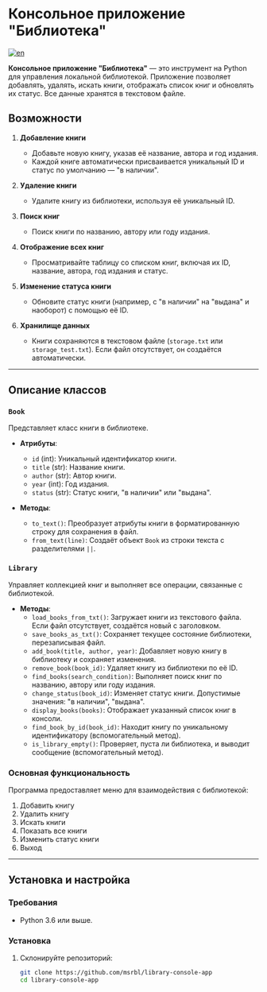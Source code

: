 # Консольное приложение "Библиотека"
[![en](https://img.shields.io/badge/lang-en-red.svg)](https://github.com/msrbl/library-console-app/main/README-en.md)

**Консольное приложение "Библиотека"** — это инструмент на Python для управления локальной библиотекой. Приложение позволяет добавлять, удалять, искать книги, отображать список книг и обновлять их статус. Все данные хранятся в текстовом файле.

## Возможности

1. **Добавление книги**
   - Добавьте новую книгу, указав её название, автора и год издания.
   - Каждой книге автоматически присваивается уникальный ID и статус по умолчанию — "в наличии".

2. **Удаление книги**
   - Удалите книгу из библиотеки, используя её уникальный ID.

3. **Поиск книг**
   - Поиск книги по названию, автору или году издания.

4. **Отображение всех книг**
   - Просматривайте таблицу со списком книг, включая их ID, название, автора, год издания и статус.

5. **Изменение статуса книги**
   - Обновите статус книги (например, с "в наличии" на "выдана" и наоборот) с помощью её ID.

6. **Хранилище данных**
   - Книги сохраняются в текстовом файле (`storage.txt` или `storage_test.txt`). Если файл отсутствует, он создаётся автоматически.

---

## Описание классов

### `Book`
Представляет класс книги в библиотеке.

- **Атрибуты**:
  - `id` (int): Уникальный идентификатор книги.
  - `title` (str): Название книги.
  - `author` (str): Автор книги.
  - `year` (int): Год издания.
  - `status` (str): Статус книги, "в наличии" или "выдана".
  
- **Методы**:
  - `to_text()`: Преобразует атрибуты книги в форматированную строку для сохранения в файл.
  - `from_text(line)`: Создаёт объект `Book` из строки текста с разделителями `||`.

### `Library`
Управляет коллекцией книг и выполняет все операции, связанные с библиотекой.

- **Методы**:
  - `load_books_from_txt()`: Загружает книги из текстового файла. Если файл отсутствует, создаётся новый с заголовком.
  - `save_books_as_txt()`: Сохраняет текущее состояние библиотеки, перезаписывая файл.
  - `add_book(title, author, year)`: Добавляет новую книгу в библиотеку и сохраняет изменения.
  - `remove_book(book_id)`: Удаляет книгу из библиотеки по её ID.
  - `find_books(search_condition)`: Выполняет поиск книг по названию, автору или году издания.
  - `change_status(book_id)`: Изменяет статус книги. Допустимые значения: "в наличии", "выдана".
  - `display_books(books)`: Отображает указанный список книг в консоли.
  - `find_book_by_id(book_id)`: Находит книгу по уникальному идентификатору (вспомогательный метод).
  - `is_library_empty()`: Проверяет, пуста ли библиотека, и выводит сообщение (вспомогательный метод).

### Основная функциональность
Программа предоставляет меню для взаимодействия с библиотекой:
1. Добавить книгу
2. Удалить книгу
3. Искать книги
4. Показать все книги
5. Изменить статус книги
6. Выход

---

## Установка и настройка

### Требования
- Python 3.6 или выше.

### Установка
1. Склонируйте репозиторий:
   ```bash
   git clone https://github.com/msrbl/library-console-app
   cd library-console-app
